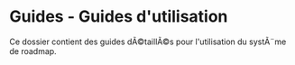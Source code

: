 ﻿# Guides - Guides d'utilisation

Ce dossier contient des guides dÃ©taillÃ©s pour l'utilisation du systÃ¨me de roadmap.
